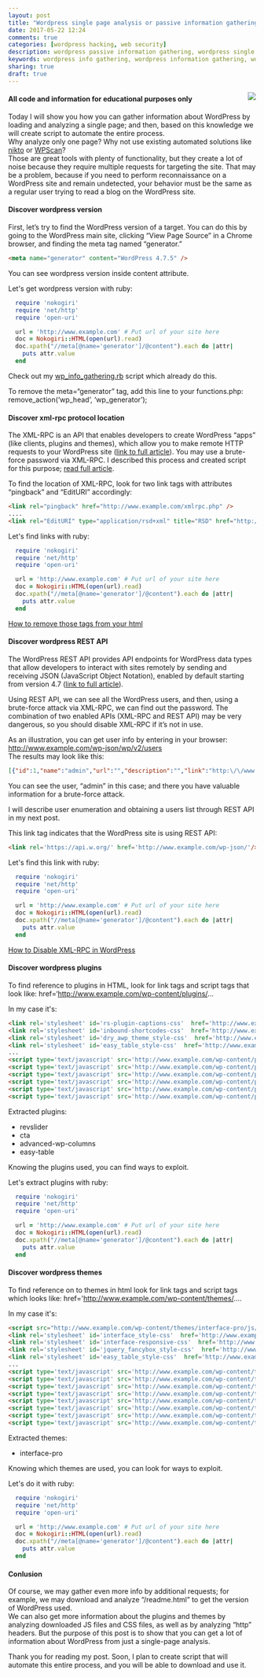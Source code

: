 ```yaml
---
layout: post
title: "Wordpress single page analysis or passive information gathering"
date: 2017-05-22 12:24
comments: true
categories: [wordpress hacking, web security]
description: wordpress passive information gathering, wordpress single page analysis
keywords: wordpress info gathering, wordpress information gathering, wordpress passive information gathering, wordpress hacking, wordpress single page analysis
sharing: true
draft: true
---
```

<img src="{{ root_url }}/images/wordpress-analysis.png" align="right"/> 

#### All code and information for educational purposes only

Today I will show you how you can gather information about WordPress by loading and analyzing a single page; and then, based on this knowledge we will create script to automate the entire process.  
Why analyze only one page? Why not use existing automated solutions like [nikto](https://cirt.net/nikto2) or [WPScan](https://wpscan.org/)?  
Those are great tools with plenty of functionality, but they create a lot of noise because they require multiple requests for targeting the site. That may be a problem, because if you need to perform reconnaissance on a WordPress site and remain undetected, your behavior must be the same as a regular user trying to read a blog on the WordPress site.

#### Discover wordpress version ####
First, let’s try to find the WordPress version of a target. You can do this by going to the WordPress main site, clicking “View Page Source” in a Chrome browser, and finding the meta tag  named “generator.”

``` html  
<meta name="generator" content="WordPress 4.7.5" />
``` 
You can see wordpress version inside content attribute.

<!-- more -->

Let's get wordpress version with ruby:
``` ruby   
  require 'nokogiri'
  require 'net/http'
  require 'open-uri'

  url = 'http://www.example.com' # Put url of your site here
  doc = Nokogiri::HTML(open(url).read)
  doc.xpath("//meta[@name='generator']/@content").each do |attr|
    puts attr.value
  end
``` 

Check out my [wp_info_gathering.rb](https://github.com/warolv/wordpress-scripts/blob/master/wp_info_gathering.rb) script which already do this.

To remove the meta=“generator” tag, add this line to your functions.php:
remove_action(‘wp_head’, ‘wp_generator’);

#### Discover xml-rpc protocol location ####
The XML-RPC is an API that enables developers to create WordPress “apps” (like clients, plugins and themes), which allow you to make remote HTTP requests to your WordPress site ([link to full article](https://blogvault.net/how-xml-rpc-affects-wordpress-security/)).
You may use a brute-force password via XML-RPC. I described this process and created script for this purpose;  [read full article](http://warolv.net/blog/2017/05/14/wordpress-brute-force-password-attack-using-xmlrpc-api).

To find the location of XML-RPC, look for two link tags with attributes “pingback” and “EditURI” accordingly:
``` html  
<link rel="pingback" href="http://www.example.com/xmlrpc.php" />
....
<link rel="EditURI" type="application/rsd+xml" title="RSD" href="http://www.example.com/xmlrpc.php?rsd" />
``` 

Let's find links with ruby:
``` ruby   
  require 'nokogiri'
  require 'net/http'
  require 'open-uri'

  url = 'http://www.example.com' # Put url of your site here
  doc = Nokogiri::HTML(open(url).read)
  doc.xpath("//meta[@name='generator']/@content").each do |attr|
    puts attr.value
  end
``` 

[How to remove those tags from your html](http://infoheap.com/remove-xmlrpc-from-wordpress-headers/)

#### Discover wordpress REST API ####
The WordPress REST API provides API endpoints for WordPress data types that allow developers to interact with sites remotely by sending and receiving JSON (JavaScript Object Notation), enabled by default starting from version 4.7 ([link to full article](https://developer.wordpress.org/rest-api/)). 

Using REST API, we can see all the WordPress users, and then, using a brute-force attack via XML-RPC, we can find out the password.
The combination of two enabled APIs (XML-RPC and REST API) may be very dangerous, so you should disable XML-RPC if it’s not in use.

As an illustration, you can get user info by entering in your browser: http://www.example.com/wp-json/wp/v2/users   
The results may look like this:

``` json
[{"id":1,"name":"admin","url":"","description":"","link":"http:\/\/www.example.com\/author\/admin\/","slug":"admin","avatar_urls":{"24":"http:\/\/0.gravatar.com\/avatar\/fa678936f8098020aafd0e0e9b91ec5d?s=24&d=mm&r=g","48":"http:\/\/0.gravatar.com\/avatar\/fa678936f8098020aafd0e0e9b91ec5d?s=48&d=mm&r=g","96":"http:\/\/0.gravatar.com\/avatar\/fa678936f8098020aafd0e0e9b91ec5d?s=96&d=mm&r=g"},"meta":[],"_links":{"self":[{"href":"http:\/\/www.example.com\/wp-json\/wp\/v2\/users\/1"}],"collection":[{"href":"http:\/\/www.example.com\/wp-json\/wp\/v2\/users"}]}}]
``` 
You can see the user, “admin” in this case; and there you have valuable information for a brute-force attack.

I will describe user enumeration and obtaining a users list through REST API in my next post.

This link tag indicates that the WordPress site is using REST API:

``` html  
<link rel='https://api.w.org/' href='http://www.example.com/wp-json/'/>
``` 

Let's find this link with ruby:
``` ruby   
  require 'nokogiri'
  require 'net/http'
  require 'open-uri'

  url = 'http://www.example.com' # Put url of your site here
  doc = Nokogiri::HTML(open(url).read)
  doc.xpath("//meta[@name='generator']/@content").each do |attr|
    puts attr.value
  end
``` 
[How to Disable XML-RPC in WordPress](http://www.wpbeginner.com/plugins/how-to-disable-xml-rpc-in-wordpress/)


#### Discover wordpress plugins ####
To find reference to plugins in HTML, look for link tags and script tags that look like: href=‘http://www.example.com/wp-content/plugins/...

In my case it's:
``` html  
<link rel='stylesheet' id='rs-plugin-captions-css'  href='http://www.example.com/wp-content/plugins/revslider/rs-plugin/css/captions.php?rev=4.3.8&#038;ver=4.7.5' type='text/css' media='all' />
<link rel='stylesheet' id='inbound-shortcodes-css'  href='http://www.example.com/wp-content/plugins/cta/shared/shortcodes/css/frontend-render.css?ver=4.7.5' type='text/css' media='all' />
<link rel='stylesheet' id='dry_awp_theme_style-css'  href='http://www.example.com/wp-content/plugins/advanced-wp-columns/assets/css/awp-columns.css?ver=4.7.5' type='text/css' media='all' />
<link rel='stylesheet' id='easy_table_style-css'  href='http://www.example.com/wp-content/plugins/easy-table/themes/default/style.css?ver=1.5.2' type='text/css' media='all' />
...
<script type='text/javascript' src='http://www.example.com/wp-content/plugins/cta/shared/assets/frontend/js/analytics/inboundAnalytics.js?ver=4.7.5'></script>
<script type='text/javascript' src='http://www.example.com/wp-content/plugins/revslider/rs-plugin/js/jquery.themepunch.plugins.min.js?rev=4.3.8&#038;ver=4.7.5'></script>
<script type='text/javascript' src='http://www.example.com/wp-content/plugins/revslider/rs-plugin/js/jquery.themepunch.revolution.min.js?rev=4.3.8&#038;ver=4.7.5'></script>
<script type='text/javascript' src='http://www.example.com/wp-content/plugins/cta/js/cta-load-variation.js?ver=1'></script>
<script type='text/javascript' src='http://www.example.com/wp-content/plugins/cta/shared/assets/global/js/jquery.cookie.js?ver=4.7.5'></script>
<script type='text/javascript' src='http://www.example.com/wp-content/plugins/cta/shared/assets/global/js/jquery.total-storage.min.js?ver=4.7.5'></script>
``` 

Extracted plugins:  

* revslider
* cta
* advanced-wp-columns
* easy-table

Knowing the plugins used, you can find ways to exploit.

Let's extract plugins with ruby:
``` ruby   
  require 'nokogiri'
  require 'net/http'
  require 'open-uri'

  url = 'http://www.example.com' # Put url of your site here
  doc = Nokogiri::HTML(open(url).read)
  doc.xpath("//meta[@name='generator']/@content").each do |attr|
    puts attr.value
  end
``` 

#### Discover wordpress themes ####
To find reference on to themes in html look for link tags and script tags which looks like: href='http://www.example.com/wp-content/themes/....

In my case it's:
``` html  
<script src="http://www.example.com/wp-content/themes/interface-pro/js/html5.js"></script>
<link rel='stylesheet' id='interface_style-css'  href='http://www.example.com/wp-content/themes/interface-pro/style.css?ver=4.7.5' type='text/css' media='all' />
<link rel='stylesheet' id='interface-responsive-css'  href='http://www.example.com/wp-content/themes/interface-pro/css/responsive.css?ver=4.7.5' type='text/css' media='all' />
<link rel='stylesheet' id='jquery_fancybox_style-css'  href='http://www.example.com/wp-content/themes/interface-pro/css/jquery.fancybox-1.3.4.css?ver=4.7.5' type='text/css' media='all' />
<link rel='stylesheet' id='easy_table_style-css'  href='http://www.example.com/wp-content/plugins/easy-table/themes/default/style.css?ver=1.5.2' type='text/css' media='all' />
...
<script type='text/javascript' src='http://www.example.com/wp-content/themes/interface-pro/js/backtotop.js?ver=4.7.5'></script>
<script type='text/javascript' src='http://www.example.com/wp-content/themes/interface-pro/js/scripts.js?ver=4.7.5'></script>
<script type='text/javascript' src='http://www.example.com/wp-content/themes/interface-pro/js/jquery.custom.js?ver=4.7.5'></script>
<script type='text/javascript' src='http://www.example.com/wp-content/themes/interface-pro/js/jquery.easing.1.3.js?ver=1'></script>
<script type='text/javascript' src='http://www.example.com/wp-content/themes/interface-pro/js/jquery.quicksand.js?ver=1'></script>
<script type='text/javascript' src='http://www.example.com/wp-content/themes/interface-pro/js/jquery.cycle.all.min.js?ver=2.9999.5'></script>
<script type='text/javascript' src='http://www.example.com/wp-content/themes/interface-pro/js/jquery.fancybox-1.3.4.pack.js?ver=1.3.4'></script>
<script type='text/javascript' src='http://www.example.com/wp-content/themes/interface-pro/js/interface-custom-fancybox-script.js?ver=4.7.5'></script>
``` 

Extracted themes:

* interface-pro

Knowing which themes are used, you can look for ways to exploit.

Let's do it with ruby:
``` ruby   
  require 'nokogiri'
  require 'net/http'
  require 'open-uri'

  url = 'http://www.example.com' # Put url of your site here
  doc = Nokogiri::HTML(open(url).read)
  doc.xpath("//meta[@name='generator']/@content").each do |attr|
    puts attr.value
  end
``` 

#### Conlusion ####
Of course, we may gather even more info by additional requests; for example, we may download and analyze “/readme.html” to get the version of WordPress used.  
We can also get more information about the plugins and themes by analyzing downloaded JS files and CSS files, as well as by analyzing “http” headers.
But the purpose of this post is to show that you can get a lot of information about WordPress from just a single-page analysis.

Thank you for reading my post. Soon, I plan to create script that will automate this entire process, and you will be able to download and use it.